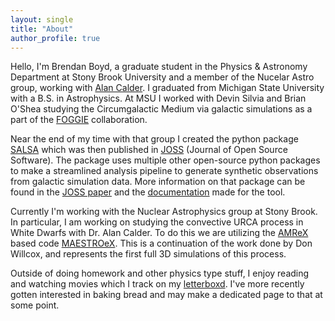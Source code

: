 ```yaml
---
layout: single
title: "About"
author_profile: true
---
```


Hello, I'm Brendan Boyd, a graduate student in the Physics & Astronomy Department at Stony Brook University and a member of the Nucelar Astro group, working with [Alan Calder](http://www.astro.sunysb.edu/acalder/). I graduated from Michigan State University with a B.S. in Astrophysics. At MSU I worked with Devin Silvia and Brian O'Shea studying the Circumgalactic Medium via galactic simulations as a part of the [FOGGIE](https://foggie.science) collaboration.

Near the end of my time with that group I created the python package [SALSA](https://github.com/biboyd/SALSA) which was then published in [JOSS][salsa-paper] (Journal of Open Source Software). The package uses multiple other open-source python packages to make a streamlined analysis pipeline to generate synthetic observations from galactic simulation data. More information on that package can be found in the [JOSS paper][salsa-paper] and the [documentation](https://salsa.readthedocs.io/en/latest/?badge=latest) made for the tool.

Currently I'm working with the Nuclear Astrophysics group at Stony Brook. In particular, I am working on studying the convective URCA process in White Dwarfs with Dr. Alan Calder. To do this we are utilizing the [AMReX][amrex-astro] based code [MAESTROeX][maestro]. This is a continuation of the work done by Don Willcox, and represents the first full 3D simulations of this process. 

Outside of doing homework and other physics type stuff, I enjoy reading and watching movies which I track on my [letterboxd](https://letterboxd.com/bbbyeah/). I've more recently gotten interested in baking bread and may make a dedicated page to that at some point.

[salsa-paper]: https://joss.theoj.org/papers/10.21105/joss.02581
[amrex-astro]: https://amrex-astro.github.io/
[maestro]: https://amrex-astro.github.io/MAESTROeX/
